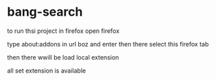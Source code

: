 # bang-search

to run thsi project in firefox 
open firefox 

type about:addons in url boz and enter
then there select this firefox tab

then there wwill be load local extension 

all set extension is available 
